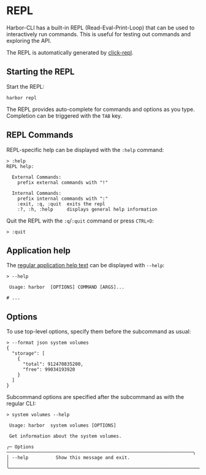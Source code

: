 # REPL

Harbor-CLI has a built-in REPL (Read-Eval-Print-Loop) that can be used to interactively run commands. This is useful for testing out commands and exploring the API.

The REPL is automatically generated by [click-repl](https://github.com/click-contrib/click-repl).


## Starting the REPL

Start the REPL:

```
harbor repl
```

The REPL provides auto-complete for commands and options as you type. Completion can be triggered with the `TAB` key.

<script async id="asciicast-R2ujPhewthljFk2pbvzuR1Lqa" src="https://asciinema.org/a/R2ujPhewthljFk2pbvzuR1Lqa.js"></script>


## REPL Commands

REPL-specific help can be displayed with the `:help` command:

```
> :help
REPL help:

  External Commands:
    prefix external commands with "!"

  Internal Commands:
    prefix internal commands with ":"
    :exit, :q, :quit  exits the repl
    :?, :h, :help     displays general help information
```

Quit the REPL with the `:q`/`:quit` command or press `CTRL+D`:

```
> :quit
```



## Application help
The [regular application help text](../basic-usage/#help-output) can be displayed with `--help`:


```
> --help

 Usage: harbor  [OPTIONS] COMMAND [ARGS]...

# ...
```


## Options

To use top-level options, specify them before the subcommand as usual:

```
> --format json system volumes
{
  "storage": [
    {
      "total": 912470835200,
      "free": 99034193920
    }
  ]
}
```

Subcommand options are specified after the subcommand as with the regular CLI:

```
> system volumes --help

 Usage: harbor  system volumes [OPTIONS]

 Get information about the system volumes.

╭─ Options ────────────────────────────────────────────────────────────────────╮
│ --help          Show this message and exit.                                  │
╰──────────────────────────────────────────────────────────────────────────────╯
```
